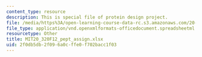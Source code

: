 ```yaml
---
content_type: resource
description: This is special file of protein design project.
file: /media/https%3A/open-learning-course-data-rc.s3.amazonaws.com/20-320-analysis-of-biomolecular-and-cellular-systems-fall-2012/2f0db5db2f096a0cffe0f702bacc1f03_MIT20_320F12_pept_assign.xlsx
file_type: application/vnd.openxmlformats-officedocument.spreadsheetml.sheet
resourcetype: Other
title: MIT20_320F12_pept_assign.xlsx
uid: 2f0db5db-2f09-6a0c-ffe0-f702bacc1f03
---
```

